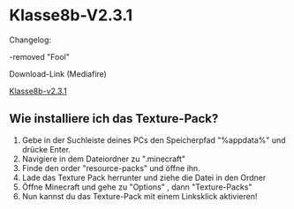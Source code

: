 # Klasse8b-V2.3.1

Changelog:

-removed "Fool"

Download-Link (Mediafire)

[Klasse8b-v2.3.1](https://www.mediafire.com/file/deyd67q6hxmcz4h/klasse8b_v2.3.1.zip/file)
## Wie installiere ich das Texture-Pack?

1. Gebe in der Suchleiste deines PCs den Speicherpfad "%appdata%" und drücke Enter.
2. Navigiere in dem Dateiordner zu ".minecraft"
3. Finde den order "resource-packs" und öffne ihn.
4. Lade das Texture Pack herrunter und ziehe die Datei in den Ordner
5. Öffne Minecraft und gehe zu "Options" , dann "Texture-Packs"
6. Nun kannst du das Texture-Pack mit einem Linksklick aktivieren!
